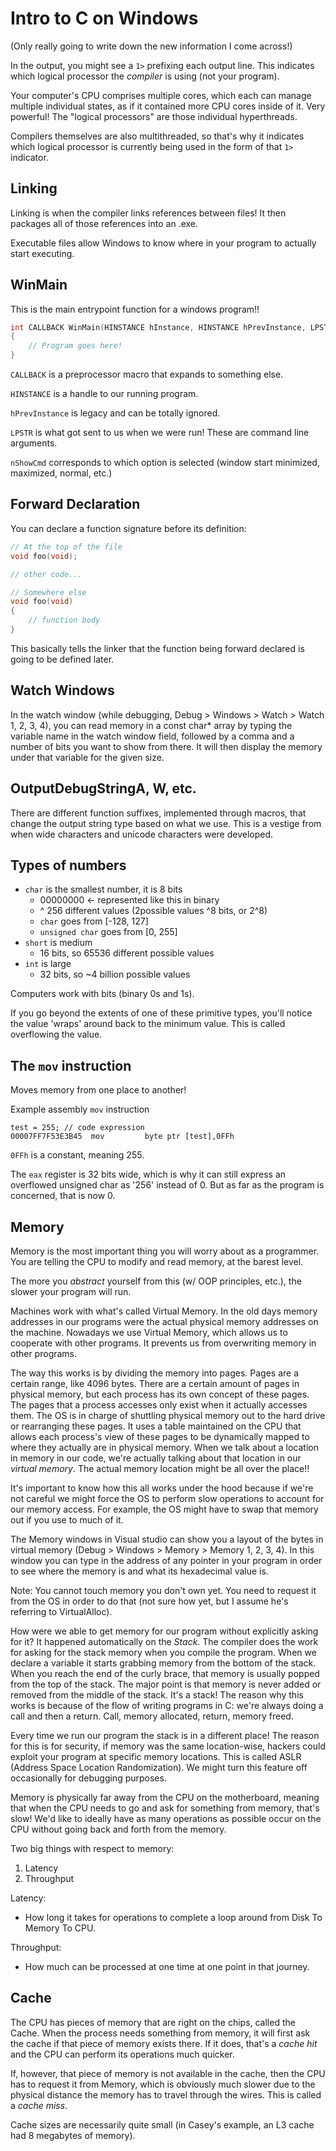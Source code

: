 # Intro to C on Windows

(Only really going to write down the new information I come across!)

In the output, you might see a `1>` prefixing each output line. This indicates which logical processor the *compiler* is using (not your program).

Your computer's CPU comprises multiple cores, which each can manage multiple individual states, as if it contained more CPU cores inside of it. Very powerful! The "logical processors" are those individual hyperthreads.

Compilers themselves are also multithreaded, so that's why it indicates which logical processor is currently being used in the form of that `1>` indicator.

## Linking

Linking is when the compiler links references between files! It then packages all of those references into an .exe.

Executable files allow Windows to know where in your program to actually start executing.

## WinMain

This is the main entrypoint function for a windows program!!

```c++
int CALLBACK WinMain(HINSTANCE hInstance, HINSTANCE hPrevInstance, LPSTR lpCmdLine, int nShowCmd)
{
    // Program goes here!
}
```

`CALLBACK` is a preprocessor macro that expands to something else.

`HINSTANCE` is a handle to our running program.

`hPrevInstance` is legacy and can be totally ignored.

`LPSTR` is what got sent to us when we were run! These are command line arguments.

`nShowCmd` corresponds to which option is selected (window start minimized, maximized, normal, etc.)

## Forward Declaration

You can declare a function signature before its definition:

```c++
// At the top of the file
void foo(void);

// other code...

// Somewhere else
void foo(void)
{
    // function body
}
```

This basically tells the linker that the function being forward declared is going to be defined later.

## Watch Windows

In the watch window (while debugging, Debug > Windows > Watch > Watch 1, 2, 3, 4), you can read memory in a const char* array by typing the variable name in the watch window field, followed by a comma and a number of bits you want to show from there. It will then display the memory under that variable for the given size.

## OutputDebugStringA, W, etc.

There are different function suffixes, implemented through macros, that change the output string type based on what we use. This is a vestige from when wide characters and unicode characters were developed.

## Types of numbers

* `char` is the smallest number, it is 8 bits
  * 00000000 <- represented like this in binary
  * ^ 256 different values (2possible values ^8 bits, or 2^8)
  * `char` goes from [-128, 127]
  * `unsigned char` goes from [0, 255]
* `short` is medium
  * 16 bits, so 65536 different possible values
* `int` is large
  * 32 bits, so ~4 billion possible values

Computers work with bits (binary 0s and 1s).

If you go beyond the extents of one of these primitive types, you'll notice the value 'wraps' around back to the minimum value. This is called overflowing the value.

## The `mov` instruction

Moves memory from one place to another!

Example assembly `mov` instruction
```
test = 255; // code expression
00007FF7F53E3B45  mov         byte ptr [test],0FFh
```

`0FFh` is a constant, meaning 255.

The `eax` register is 32 bits wide, which is why it can still express an overflowed unsigned char as '256' instead of 0. But as far as the program is concerned, that is now 0.

## Memory

Memory is the most important thing you will worry about as a programmer. You are telling the CPU to modify and read memory, at the barest level.

The more you *abstract* yourself from this (w/ OOP principles, etc.), the slower your program will run.

Machines work with what's called Virtual Memory. In the old days memory addresses in our programs were the actual physical memory addresses on the machine. Nowadays we use Virtual Memory, which allows us to cooperate with other programs. It prevents us from overwriting memory in other programs.

The way this works is by dividing the memory into pages. Pages are a certain range, like 4096 bytes. There are a certain amount of pages in physical memory, but each process has its own concept of these pages. The pages that a process accesses only exist when it actually accesses them. The OS is in charge of shuttling physical memory out to the hard drive or rearranging these pages. It uses a table maintained on the CPU that allows each process's view of these pages to be dynamically mapped to where they actually are in physical memory. When we talk about a location in memory in our code, we're actually talking about that location in our *virtual memory*. The actual memory location might be all over the place!!

It's important to know how this all works under the hood because if we're not careful we might force the OS to perform slow operations to account for our memory access. For example, the OS might have to swap that memory out if you use to much of it.

The Memory windows in Visual studio can show you a layout of the bytes in virtual memory (Debug > Windows > Memory > Memory 1, 2, 3, 4). In this window you can type in the address of any pointer in your program in order to see where the memory is and what its hexadecimal value is.

Note: You cannot touch memory you don't own yet. You need to request it from the OS in order to do that (not sure how yet, but I assume he's referring to VirtualAlloc).

How were we able to get memory for our program without explicitly asking for it? It happened automatically on the *Stack*. The compiler does the work for asking for the stack memory when you compile the program. When we declare a variable it starts grabbing memory from the bottom of the stack. When you reach the end of the curly brace, that memory is usually popped from the top of the stack. The major point is that memory is never added or removed from the middle of the stack. It's a stack! The reason why this works is because of the flow of writing programs in C: we're always doing a call and then a return. Call, memory allocated, return, memory freed.

Every time we run our program the stack is in a different place! The reason for this is for security, if memory was the same location-wise, hackers could exploit your program at specific memory locations. This is called ASLR (Address Space Location Randomization). We might turn this feature off occasionally for debugging purposes.

Memory is physically far away from the CPU on the motherboard, meaning that when the CPU needs to go and ask for something from memory, that's slow! We'd like to ideally have as many operations as possible occur on the CPU without going back and forth from the memory.

Two big things with respect to memory:
1. Latency
2. Throughput

Latency:
* How long it takes for operations to complete a loop around from Disk To Memory To CPU.

Throughput:
* How much can be processed at one time at one point in that journey.

## Cache

The CPU has pieces of memory that are right on the chips, called the Cache. When the process needs something from memory, it will first ask the cache if that piece of memory exists there. If it does, that's a *cache hit* and the CPU can perform its operations much quicker.

If, however, that piece of memory is not available in the cache, then the CPU has to request it from Memory, which is obviously much slower due to the physical distance the memory has to travel through the wires. This is called a *cache miss*.

Cache sizes are necessarily quite small (in Casey's example, an L3 cache had 8 megabytes of memory).